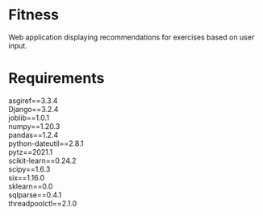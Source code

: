# Fitness
Web application displaying recommendations for exercises based on user input. 

# Requirements <br>
asgiref==3.3.4 <br>
Django==3.2.4 <br>
joblib==1.0.1 <br>
numpy==1.20.3 <br>
pandas==1.2.4 <br>
python-dateutil==2.8.1 <br>
pytz==2021.1 <br>
scikit-learn==0.24.2 <br>
scipy==1.6.3 <br>
six==1.16.0 <br>
sklearn==0.0 <br>
sqlparse==0.4.1 <br>
threadpoolctl==2.1.0 <br>
